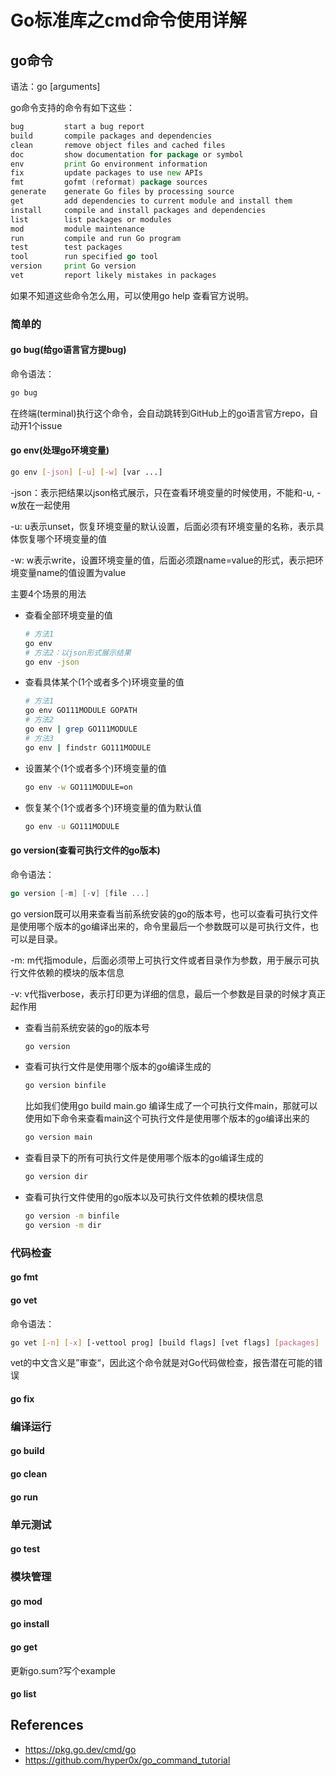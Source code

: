 # Go标准库之cmd命令使用详解

## go命令

语法：go <command> [arguments]

go命令支持的命令有如下这些：

```go
bug         start a bug report
build       compile packages and dependencies
clean       remove object files and cached files
doc         show documentation for package or symbol
env         print Go environment information
fix         update packages to use new APIs
fmt         gofmt (reformat) package sources
generate    generate Go files by processing source
get         add dependencies to current module and install them
install     compile and install packages and dependencies
list        list packages or modules
mod         module maintenance
run         compile and run Go program
test        test packages
tool        run specified go tool
version     print Go version
vet         report likely mistakes in packages
```

如果不知道这些命令怎么用，可以使用go help <cmd>查看官方说明。

### 简单的

#### go bug(给go语言官方提bug)

命令语法：

```sh
go bug
```

在终端(terminal)执行这个命令，会自动跳转到GitHub上的go语言官方repo，自动开1个issue

#### go env(处理go环境变量)

```sh
go env [-json] [-u] [-w] [var ...]
```

-json：表示把结果以json格式展示，只在查看环境变量的时候使用，不能和-u, -w放在一起使用

-u: u表示unset，恢复环境变量的默认设置，后面必须有环境变量的名称，表示具体恢复哪个环境变量的值

-w: w表示write，设置环境变量的值，后面必须跟name=value的形式，表示把环境变量name的值设置为value

主要4个场景的用法

* 查看全部环境变量的值

  ```sh
  # 方法1
  go env
  # 方法2：以json形式展示结果
  go env -json
  ```

* 查看具体某个(1个或者多个)环境变量的值

  ```sh
  # 方法1
  go env GO111MODULE GOPATH
  # 方法2
  go env | grep GO111MODULE
  # 方法3
  go env | findstr GO111MODULE
  ```

* 设置某个(1个或者多个)环境变量的值

  ```sh
  go env -w GO111MODULE=on
  ```

* 恢复某个(1个或者多个)环境变量的值为默认值

  ```sh
  go env -u GO111MODULE
  ```

####  go version(查看可执行文件的go版本)

命令语法：

```go
go version [-m] [-v] [file ...]
```

go version既可以用来查看当前系统安装的go的版本号，也可以查看可执行文件是使用哪个版本的go编译出来的，命令里最后一个参数既可以是可执行文件，也可以是目录。

-m: m代指module，后面必须带上可执行文件或者目录作为参数，用于展示可执行文件依赖的模块的版本信息

-v: v代指verbose，表示打印更为详细的信息，最后一个参数是目录的时候才真正起作用

* 查看当前系统安装的go的版本号

  ```sh
  go version
  ```

* 查看可执行文件是使用哪个版本的go编译生成的

  ```sh
  go version binfile
  ```

  比如我们使用go build main.go 编译生成了一个可执行文件main，那就可以使用如下命令来查看main这个可执行文件是使用哪个版本的go编译出来的

  ```sh
  go version main
  ```

* 查看目录下的所有可执行文件是使用哪个版本的go编译生成的

  ```sh
  go version dir
  ```

* 查看可执行文件使用的go版本以及可执行文件依赖的模块信息

  ```sh
  go version -m binfile
  go version -m dir
  ```



### 代码检查

#### go fmt

#### go vet

命令语法：

```sh
go vet [-n] [-x] [-vettool prog] [build flags] [vet flags] [packages]
```

vet的中文含义是”审查“，因此这个命令就是对Go代码做检查，报告潜在可能的错误



#### go fix



### 编译运行

#### go build

#### go clean

#### go run



### 单元测试

#### go test



### 模块管理

#### go mod

#### go install

#### go get

更新go.sum?写个example

#### go list



## References

* https://pkg.go.dev/cmd/go
* https://github.com/hyper0x/go_command_tutorial
